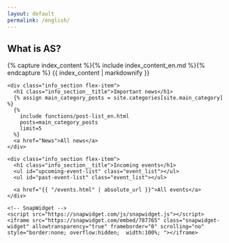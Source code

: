 ```yaml
---
layout: default
permalink: /english/
---
```

<div class="home">

<article class="post">

  <div class="info_section flex-item">
    <h1 class="info_section__title">What is AS?</h1>
      {% capture index_content %}{% include index_content_en.md %}{% endcapture %}
      {{ index_content | markdownify }}
  </div>

  <div class="post-content flex-container">

    <div class="info_section flex-item">
      <h1 class="info_section__title">Important news</h1>
      {% assign main_category_posts = site.categories[site.main_category] %}
      {%
        include functions/post-list_en.html
        posts=main_category_posts
        limit=5
      %}
      <a href="News">All news</a>
    </div>

    <div class="info_section flex-item">
      <h1 class="info_section__title">Incoming events</h1>
      <ul id="upcoming-event-list" class="event_list"></ul>
      <ul id="past-event-list" class="event_list"></ul>

      <a href="{{ "/events.html" | absolute_url }}">All events</a>
    </div>

    <!-- SnapWidget -->
    <script src="https://snapwidget.com/js/snapwidget.js"></script>
    <iframe src="https://snapwidget.com/embed/787765" class="snapwidget-widget" allowtransparency="true" frameborder="0" scrolling="no" style="border:none; overflow:hidden;  width:100%; "></iframe>

  </div>

</article>

</div>

<script src="{{ "/static/js/moment.min.js" | absolute_url }}"></script>
<script src="{{ "/static/js/format-google-calendar.js" | absolute_url }}"></script>
<script type="text/javascript">
  var startDate = new Date();
  var endDate = new Date();
  startDate.setDate(startDate.getDate() - 1);
  endDate.setFullYear(startDate.getFullYear() + 2);
  var timestamp_start = startDate.toISOString();
  var timestamp_end = endDate.toISOString();

  formatGoogleCalendar.init({
    calendarUrl: 'https://www.googleapis.com/calendar/v3/calendars/as.tiedottaja@gmail.com/events?key=AIzaSyCJrtmGOeEFAq912lwijvCmKR33SAtC_qo',
    past: false,
    upcoming: true,
    sameDayTimes: true,
    dayNames: true,
    pastTopN: -1,
    upcomingTopN: 5,
    recurringEvents: true,
    itemsTagName: 'li',
    upcomingSelector: '#upcoming-event-list',
    pastSelector: '#past-event-list',
    upcomingHeading: '',
    pastHeading: '',
    format: ['*summary*', '*date*', '*description*'],
    timeMin: timestamp_start,
    timeMax: timestamp_end
  });
</script>
